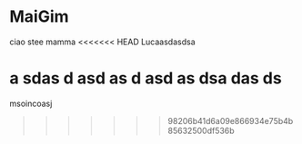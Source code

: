 # MaiGim
ciao stee
mamma
<<<<<<< HEAD
Lucaasdasdsa

a
sdas
d
asd
as
d
asd
as
dsa
das
ds
=======
msoincoasj
>>>>>>> 98206b41d6a09e866934e75b4b85632500df536b
